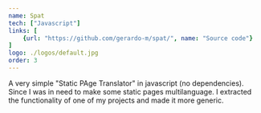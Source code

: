 ```yaml
---
name: Spat
tech: ["Javascript"]
links: [
    {url: "https://github.com/gerardo-m/spat/", name: "Source code"}
]
logo: ./logos/default.jpg
order: 3
---
```


A very simple "Static PAge Translator" in javascript (no dependencies). Since I was in need
to make some static pages multilanguage. I extracted the functionality of one of my projects
and made it more generic.